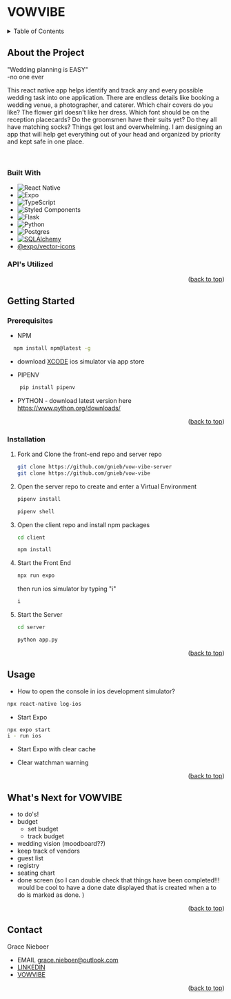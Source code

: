 <a name="readme-top"></a>

# VOWVIBE

<details>
  <summary>Table of Contents</summary>
  <ol>
    <li>
      <a href="#about-the-project">About The Project</a>
      <ul>
        <li><a href="#built-with">Built With</a></li>
        <li><a href="#apis-utilized">API's Utilized</a></li>
      </ul>
    </li>
    <li>
      <a href="#getting-started">Getting Started</a>
      <ul>
        <li><a href="#prerequisites">Prerequisites</a></li>
        <li><a href="#installation">Installation</a></li>
      </ul>
    </li>
    <li><a href="#usage">Usage</a></li>
    <li><a href="#whats-next-for-vowvibe">What's Next for VOWVIBE</a></li>
    <li><a href="#contact">Contact</a></li>
  </ol>
</details>

<!-- ABOUT THE PROJECT -->
## About the Project
"Wedding planning is EASY"     
-no one ever
<br />

This react native app helps identify and track any and every possible wedding task into one application. There are endless details like booking a wedding venue, a photographer, and caterer. Which chair covers do you like? The flower girl doesn't like her dress. Which font should be on the reception placecards? Do the groomsmen have their suits yet? Do they all have matching socks? Things get lost and overwhelming. I am designing an app that will help get everything out of your head and organized by priority and kept safe in one place. 

<br />
<!-- PLACEHOLDER PIC HERE -->

### Built With

* ![React Native](https://img.shields.io/badge/react_native-%2320232a.svg?style=for-the-badge&logo=react&logoColor=%2361DAFB)
* ![Expo](https://img.shields.io/badge/expo-1C1E24?style=for-the-badge&logo=expo&logoColor=#D04A37)
* ![TypeScript](https://img.shields.io/badge/typescript-%23007ACC.svg?style=for-the-badge&logo=typescript&logoColor=white)
* ![Styled Components](https://img.shields.io/badge/styled--components-DB7093?style=for-the-badge&logo=styled-components&logoColor=white) 
* ![Flask](https://img.shields.io/badge/flask-%23000.svg?style=for-the-badge&logo=flask&logoColor=white)
* ![Python](https://img.shields.io/badge/python-3670A0?style=for-the-badge&logo=python&logoColor=ffdd54) 
* ![Postgres](https://img.shields.io/badge/postgres-%23316192.svg?style=for-the-badge&logo=postgresql&logoColor=white)
* [![SQLAlchemy][SQLAlchemy.com]][SQLalchemy-url]
* [@expo/vector-icons](https://docs.expo.dev/guides/icons/)

### API's Utilized

<p align="right">(<a href="#readme-top">back to top</a>)</p>

## Getting Started
### Prerequisites

* NPM 
```sh
  npm install npm@latest -g
  ```

* download [XCODE](https://apps.apple.com/us/app/xcode/id497799835) ios simulator via app store

* PIPENV
```sh
    pip install pipenv
```
* PYTHON - download latest version here <https://www.python.org/downloads/>

<p align="right">(<a href="#readme-top">back to top</a>)</p>

### Installation
1. Fork and Clone the front-end repo and server repo
   ```sh
   git clone https://github.com/gnieb/vow-vibe-server
   git clone https://github.com/gnieb/vow-vibe
   ```
2. Open the server repo to create and enter a Virtual Environment
    ```sh
    pipenv install
    ```
    ```sh
    pipenv shell
    ```
3. Open the client repo and install npm packages
    ```sh
    cd client
    ```
    ```sh
    npm install
    ```
4. Start the Front End
    ```sh
    npx run expo
    ```
    then run ios simulator by typing "i"
    ```sh
    i
    ```
5. Start the Server

    ```sh
    cd server
    ```
    ```sh
    python app.py
    ```

    <p align="right">(<a href="#readme-top">back to top</a>)</p>

## Usage
* How to open the console in ios development simulator?
```sh
npx react-native log-ios 
```

* Start Expo
```sh
npx expo start
i - run ios
```
* Start Expo with clear cache


* Clear watchman warning



<p align="right">(<a href="#readme-top">back to top</a>)</p>

## What's Next for VOWVIBE

- to do's!
- budget
    - set budget
    - track budget
- wedding vision (moodboard??)
- keep track of vendors
- guest list
- registry
- seating chart
- done screen (so I can double check that things have been completed!!! would be cool to have a done date displayed that is created when a to do is marked as done. )


<p align="right">(<a href="#readme-top">back to top</a>)</p>

## Contact

Grace Nieboer
- EMAIL <grace.nieboer@outlook.com>
- [LINKEDIN](https://www.linkedin.com/in/gracenieboer/)
- [VOWVIBE](https://github.com/gnieb/vow-vibe)

<p align="right">(<a href="#readme-top">back to top</a>)</p>


<!-- MARKDOWN LINKS & IMAGES -->
<!-- https://www.markdownguide.org/basic-syntax/#reference-style-links -->
[SQLAlchemy.com]: https://img.shields.io/badge/-SQLAlchemy-black?style=for-the-badge&logo=serverfault
[SQLalchemy-url]: https://www.sqlalchemy.org/